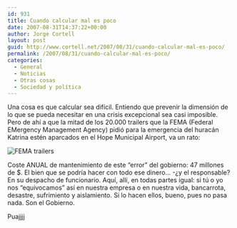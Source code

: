 ```yaml
---
id: 931
title: Cuando calcular mal es poco
date: 2007-08-31T14:37:22+00:00
author: Jorge Cortell
layout: post
guid: http://www.cortell.net/2007/08/31/cuando-calcular-mal-es-poco/
permalink: /2007/08/31/cuando-calcular-mal-es-poco/
categories:
  - General
  - Noticias
  - Otras cosas
  - Sociedad y polí­tica
---
```

Una cosa es que calcular sea difí­cil. Entiendo que prevenir la dimensión de lo que se pueda necesitar en una crisis excepcional sea casi imposible. Pero de ahí­ a que la mitad de los 20.000 trailers que la FEMA (Federal EMergency Management Agency) pidió para la emergencia del huracán Katrina estén aparcados en el Hope Municipal Airport, va un rato:

![FEMA trailers](http://www.cbsnews.com/images/2006/10/01/imageb05e07ce-2a2f-4e72-98f5-1a74f89f7365.jpg "FEMA trailers")

Coste ANUAL de mantenimiento de este &#8220;error&#8221; del gobierno: 47 millones de $. El bien que se podrí­a hacer con todo ese dinero&#8230; -¿y el responsable? En su despacho de funcionario. Aquí­, allí­, en todas partes igual: si tú o yo nos &#8220;equivocamos&#8221; así­ en nuestra empresa o en nuestra vida, bancarrota, desastre, sufrimiento y aislamiento. Si lo hacen ellos, bueno, pues no pasa nada. Son el Gobierno.

Puajjjj